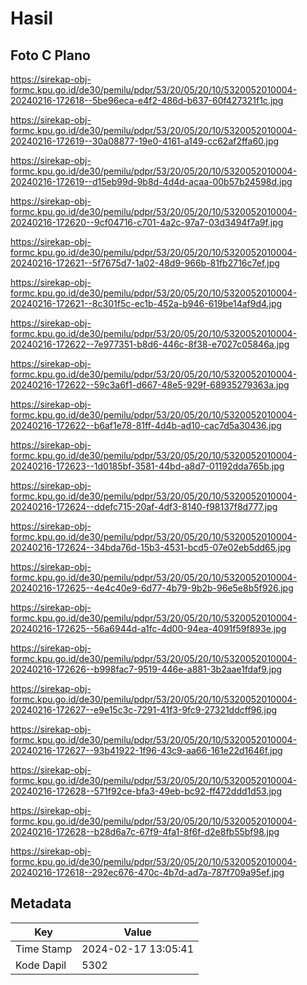 # Hasil

## Foto C Plano

https://sirekap-obj-formc.kpu.go.id/de30/pemilu/pdpr/53/20/05/20/10/5320052010004-20240216-172618--5be96eca-e4f2-486d-b637-60f427321f1c.jpg

https://sirekap-obj-formc.kpu.go.id/de30/pemilu/pdpr/53/20/05/20/10/5320052010004-20240216-172619--30a08877-19e0-4161-a149-cc62af2ffa60.jpg

https://sirekap-obj-formc.kpu.go.id/de30/pemilu/pdpr/53/20/05/20/10/5320052010004-20240216-172619--d15eb99d-9b8d-4d4d-acaa-00b57b24598d.jpg

https://sirekap-obj-formc.kpu.go.id/de30/pemilu/pdpr/53/20/05/20/10/5320052010004-20240216-172620--9cf04716-c701-4a2c-97a7-03d3494f7a9f.jpg

https://sirekap-obj-formc.kpu.go.id/de30/pemilu/pdpr/53/20/05/20/10/5320052010004-20240216-172621--5f7675d7-1a02-48d9-966b-81fb2716c7ef.jpg

https://sirekap-obj-formc.kpu.go.id/de30/pemilu/pdpr/53/20/05/20/10/5320052010004-20240216-172621--8c301f5c-ec1b-452a-b946-619be14af9d4.jpg

https://sirekap-obj-formc.kpu.go.id/de30/pemilu/pdpr/53/20/05/20/10/5320052010004-20240216-172622--7e977351-b8d6-446c-8f38-e7027c05846a.jpg

https://sirekap-obj-formc.kpu.go.id/de30/pemilu/pdpr/53/20/05/20/10/5320052010004-20240216-172622--59c3a6f1-d667-48e5-929f-68935279363a.jpg

https://sirekap-obj-formc.kpu.go.id/de30/pemilu/pdpr/53/20/05/20/10/5320052010004-20240216-172622--b6af1e78-81ff-4d4b-ad10-cac7d5a30436.jpg

https://sirekap-obj-formc.kpu.go.id/de30/pemilu/pdpr/53/20/05/20/10/5320052010004-20240216-172623--1d0185bf-3581-44bd-a8d7-01192dda765b.jpg

https://sirekap-obj-formc.kpu.go.id/de30/pemilu/pdpr/53/20/05/20/10/5320052010004-20240216-172624--ddefc715-20af-4df3-8140-f98137f8d777.jpg

https://sirekap-obj-formc.kpu.go.id/de30/pemilu/pdpr/53/20/05/20/10/5320052010004-20240216-172624--34bda76d-15b3-4531-bcd5-07e02eb5dd65.jpg

https://sirekap-obj-formc.kpu.go.id/de30/pemilu/pdpr/53/20/05/20/10/5320052010004-20240216-172625--4e4c40e9-6d77-4b79-9b2b-96e5e8b5f926.jpg

https://sirekap-obj-formc.kpu.go.id/de30/pemilu/pdpr/53/20/05/20/10/5320052010004-20240216-172625--56a6944d-a1fc-4d00-94ea-4091f59f893e.jpg

https://sirekap-obj-formc.kpu.go.id/de30/pemilu/pdpr/53/20/05/20/10/5320052010004-20240216-172626--b998fac7-9519-446e-a881-3b2aae1fdaf9.jpg

https://sirekap-obj-formc.kpu.go.id/de30/pemilu/pdpr/53/20/05/20/10/5320052010004-20240216-172627--e9e15c3c-7291-41f3-9fc9-27321ddcff96.jpg

https://sirekap-obj-formc.kpu.go.id/de30/pemilu/pdpr/53/20/05/20/10/5320052010004-20240216-172627--93b41922-1f96-43c9-aa66-161e22d1646f.jpg

https://sirekap-obj-formc.kpu.go.id/de30/pemilu/pdpr/53/20/05/20/10/5320052010004-20240216-172628--571f92ce-bfa3-49eb-bc92-ff472ddd1d53.jpg

https://sirekap-obj-formc.kpu.go.id/de30/pemilu/pdpr/53/20/05/20/10/5320052010004-20240216-172628--b28d6a7c-67f9-4fa1-8f6f-d2e8fb55bf98.jpg

https://sirekap-obj-formc.kpu.go.id/de30/pemilu/pdpr/53/20/05/20/10/5320052010004-20240216-172618--292ec676-470c-4b7d-ad7a-787f709a95ef.jpg


## Metadata

| Key        | Value               |
| ---------- | ------------------- |
| Time Stamp | 2024-02-17 13:05:41 |
| Kode Dapil | 5302                |



